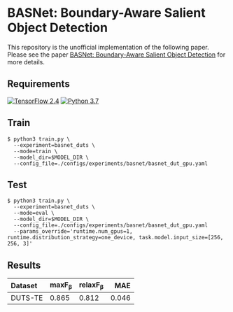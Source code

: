 # BASNet: Boundary-Aware Salient Object Detection

This repository is the unofficial implementation of the following paper. Please see the paper [BASNet: Boundary-Aware Salient Object Detection](https://openaccess.thecvf.com/content_CVPR_2019/html/Qin_BASNet_Boundary-Aware_Salient_Object_Detection_CVPR_2019_paper.html) for more details.

## Requirements
[![TensorFlow 2.4](https://img.shields.io/badge/TensorFlow-2.4-FF6F00?logo=tensorflow)](https://github.com/tensorflow/tensorflow/releases/tag/v2.4.0)
[![Python 3.7](https://img.shields.io/badge/Python-3.7-3776AB)](https://www.python.org/downloads/release/python-379/)

## Train
```shell
$ python3 train.py \
  --experiment=basnet_duts \
  --mode=train \
  --model_dir=$MODEL_DIR \
  --config_file=./configs/experiments/basnet/basnet_dut_gpu.yaml
```

## Test
```shell
$ python3 train.py \
  --experiment=basnet_duts \
  --mode=eval \
  --model_dir=$MODEL_DIR \
  --config_file=./configs/experiments/basnet/basnet_dut_gpu.yaml
  --params_override='runtime.num_gpus=1, runtime.distribution_strategy=one_device, task.model.input_size=[256, 256, 3]'
```

## Results
Dataset    | maxF<sub>β</sub> | relaxF<sub>β</sub>   | MAE
:--------- | :--------------- | :------------------- | -------:
DUTS-TE    | 0.865            | 0.812                | 0.046

